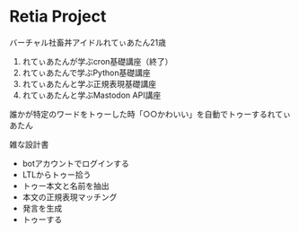 # Retia Project
 バーチャル社畜丼アイドルれてぃあたん21歳
 
 1. れてぃあたんが学ぶcron基礎講座（終了）
 2. れてぃあたんで学ぶPython基礎講座
 3. れてぃあたんと学ぶ正規表現基礎講座
 4. れてぃあたんと学ぶMastodon API講座

誰かが特定のワードをトゥーした時「○○かわいい」を自動でトゥーするれてぃあたん

雑な設計書
- botアカウントでログインする
- LTLからトゥー拾う
- トゥー本文と名前を抽出
- 本文の正規表現マッチング
- 発言を生成
- トゥーする
